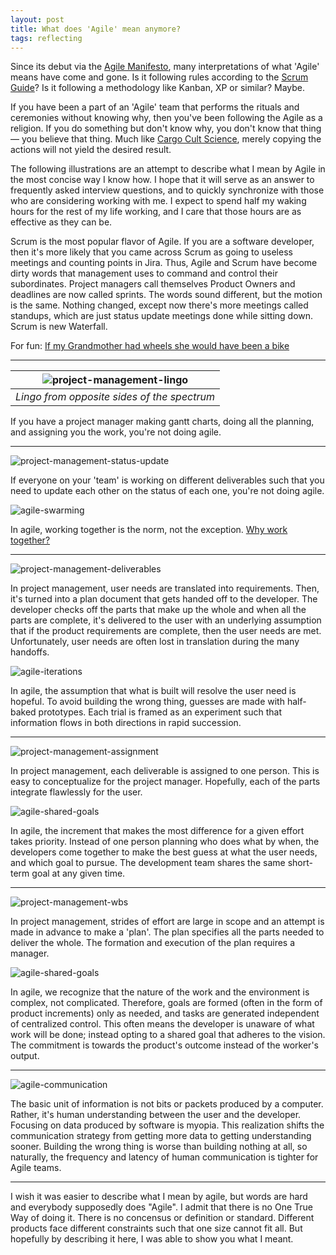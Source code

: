 ```yaml
---
layout: post
title: What does 'Agile' mean anymore?
tags: reflecting
---
```


Since its debut via the [Agile Manifesto](https://agilemanifesto.org/), many interpretations of what 'Agile' means have come and gone. Is it following rules according to the [Scrum Guide](https://scrumguides.org/docs/scrumguide/v2020/2020-Scrum-Guide-US.pdf#zoom=100)? Is it following a methodology like Kanban, XP or similar? Maybe. 

If you have been a part of an 'Agile' team that performs the rituals and ceremonies without knowing why, then you've been following the Agile as a religion. If you do something but don't know why, you don't know that thing — you believe that thing. Much like [Cargo Cult Science](https://calteches.library.caltech.edu/51/2/CargoCult.htm), merely copying the actions will not yield the desired result. 

The following illustrations are an attempt to describe what I mean by Agile in the most concise way I know how. I hope that it will serve as an answer to frequently asked interview questions, and to quickly synchronize with those who are considering working with me. I expect to spend half my waking hours for the rest of my life working, and I care that those hours are as effective as they can be. 

Scrum is the most popular flavor of Agile. If you are a software developer, then it's more likely that you came across Scrum as going to useless meetings and counting points in Jira. Thus, Agile and Scrum have become dirty words that management uses to command and control their subordinates. Project managers call themselves Product Owners and deadlines are now called sprints. The words sound different, but the motion is the same. Nothing changed, except now there's more meetings called standups, which are just status update meetings done while sitting down. Scrum is new Waterfall.

For fun: [If my Grandmother had wheels she would have been a bike](https://www.youtube.com/watch?v=A-RfHC91Ewc)

----

| ![project-management-lingo](assets/agile/pm-lingo.png)| 
|:--:| 
| *Lingo from opposite sides of the spectrum* |

If you have a project manager making gantt charts, doing all the planning, and assigning you the work, you're not doing agile.

----

![project-management-status-update](assets/agile/pm-status-update.png)

If everyone on your 'team' is working on different deliverables such that you need to update each other on the status of each one, you're not doing agile.

![agile-swarming](assets/agile/agile-swarming.png)

In agile, working together is the norm, not the exception. [Why work together?](/why-work-together)

----

![project-management-deliverables](assets/agile/pm-deliverables.png)

In project management, user needs are translated into requirements. Then, it's turned into a plan document that gets handed off to the developer. The developer checks off the parts that make up the whole and when all the parts are complete, it's delivered to the user with an underlying assumption that if the product requirements are complete, then the user needs are met. Unfortunately, user needs are often lost in translation during the many handoffs.

![agile-iterations](assets/agile/agile-iterations.png)

In agile, the assumption that what is built will resolve the user need is hopeful. To avoid building the wrong thing, guesses are made with half-baked prototypes. Each trial is framed as an experiment such that information flows in both directions in rapid succession. 

----

![project-management-assignment](assets/agile/pm-assignment.png)

In project management, each deliverable is assigned to one person. This is easy to conceptualize for the project manager. Hopefully, each of the parts integrate flawlessly for the user.

![agile-shared-goals](assets/agile/agile-shared-goals.png)

In agile, the increment that makes the most difference for a given effort takes priority. Instead of one person planning who does what by when, the developers come together to make the best guess at what the user needs, and which goal to pursue. The development team shares the same short-term goal at any given time.

----

![project-management-wbs](assets/agile/pm-wbs.png)

In project management, strides of effort are large in scope and an attempt is made in advance to make a 'plan'. The plan specifies all the parts needed to deliver the whole. The formation and execution of the plan requires a manager.

![agile-shared-goals](assets/agile/agile-goals.png)

In agile, we recognize that the nature of the work and the environment is complex, not complicated. Therefore, goals are formed (often in the form of product increments) only as needed, and tasks are generated independent of centralized control. This often means the developer is unaware of what work will be done; instead opting to a shared goal that adheres to the vision. The commitment is towards the product's outcome instead of the worker's output.

----

![agile-communication](assets/agile/agile-communication.png)

The basic unit of information is not bits or packets produced by a computer. Rather, it's human understanding between the user and the developer. Focusing on data produced by software is myopia. This realization shifts the communication strategy from getting more data to getting understanding sooner. Building the wrong thing is worse than building nothing at all, so naturally, the frequency and latency of human communication is tighter for Agile teams.

----

I wish it was easier to describe what I mean by agile, but words are hard and everybody supposedly does "Agile". I admit that there is no One True Way of doing it. There is no concensus or definition or standard. Different products face different constraints such that one size cannot fit all. But hopefully by describing it here, I was able to show you what I meant.
